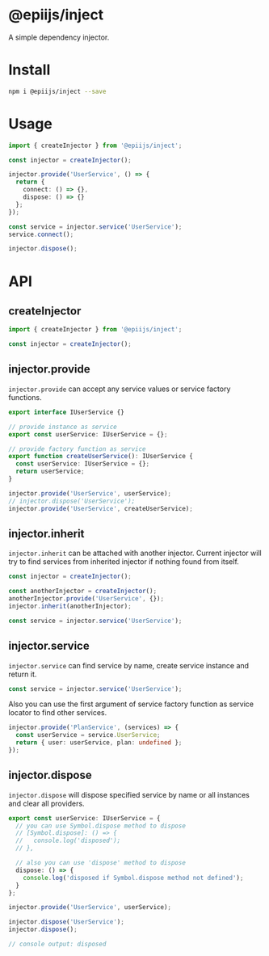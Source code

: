 # @epiijs/inject

A simple dependency injector.

# Install

```bash
npm i @epiijs/inject --save
```

# Usage

```typescript
import { createInjector } from '@epiijs/inject';

const injector = createInjector();

injector.provide('UserService', () => {
  return {
    connect: () => {},
    dispose: () => {}
  };
});

const service = injector.service('UserService');
service.connect();

injector.dispose();
```

# API

## createInjector

```typescript
import { createInjector } from '@epiijs/inject';

const injector = createInjector();
```

## injector.provide

`injector.provide` can accept any service values or service factory functions.

```typescript
export interface IUserService {}

// provide instance as service
export const userService: IUserService = {};

// provide factory function as service
export function createUserService(): IUserService {
  const userService: IUserService = {};
  return userService;
}

injector.provide('UserService', userService);
// injector.dispose('UserService');
injector.provide('UserService', createUserService);
```

## injector.inherit

`injector.inherit` can be attached with another injector. Current injector will try to find services from inherited injector if nothing found from itself.

```typescript
const injector = createInjector();

const anotherInjector = createInjector();
anotherInjector.provide('UserService', {});
injector.inherit(anotherInjector);

const service = injector.service('UserService');
```

## injector.service

`injector.service` can find service by name, create service instance and return it.

```typescript
const service = injector.service('UserService');
```

Also you can use the first argument of service factory function as service locator to find other services.

```typescript
injector.provide('PlanService', (services) => {
  const userService = service.UserService;
  return { user: userService, plan: undefined };
});
```

## injector.dispose

`injector.dispose` will dispose specified service by name or all instances and clear all providers.

```typescript
export const userService: IUserService = {
  // you can use Symbol.dispose method to dispose
  // [Symbol.dispose]: () => {
  //   console.log('disposed');
  // },

  // also you can use 'dispose' method to dispose
  dispose: () => {
    console.log('disposed if Symbol.dispose method not defined');
  }
};

injector.provide('UserService', userService);

injector.dispose('UserService');
injector.dispose();

// console output: disposed
```
